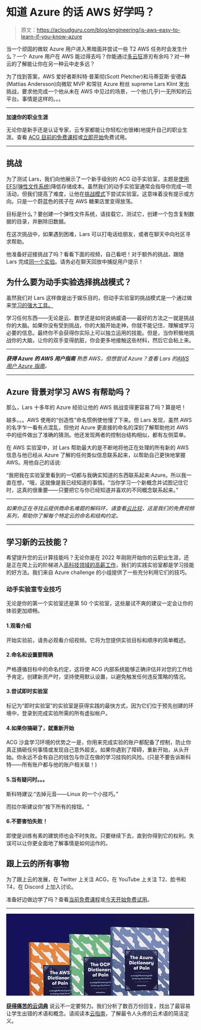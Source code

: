 # 知道 Azure 的话 AWS 好学吗？

> 原文：<https://acloudguru.com/blog/engineering/is-aws-easy-to-learn-if-you-know-azure>

当一个顽固的微软 Azure 用户进入黑暗面并尝试一些 T2 AWS 任务时会发生什么？一个 Azure 用户在 AWS 能过得去吗？你能通过[多云狂](https://acloudguru.com/blog/engineering/cloudguruchallenge-multi-cloud-madness)游刃有余吗？对一种云的了解能让你在另一种云中走多远？

为了找到答案，AWS 爱好者斯科特·普莱彻(Scott Pletcher)和马蒂亚斯·安德森(Mattias Andersson)向微软 MVP 和常驻 Azure 粉丝 supreme Lars Klint 发出挑战，要求他完成一个他从未在 AWS 中见过的场景，一个他(几乎)一无所知的云平台。事情是这样的。。。

* * *

**加速你的职业生涯**

无论你是新手还是认证专家，云专家都能让你轻松(也很棒)地提升自己的职业生涯。查看 [ACG 目前的免费课程](https://acloudguru.com/blog/news/whats-free-at-acg)或[立即开始](https://acloudguru.com/pricing)免费试用。

* * *

## 挑战

为了测试 Lars，我们向他展示了一个新手级别的 ACG 动手实验室，主题是[使用 EFS(弹性文件系统)](https://acloudguru.com/hands-on-labs/reduce-storage-costs-with-efs)降低存储成本。虽然我们的动手实验室通常会指导你完成一项活动，但我们提高了难度，让他在[挑战模式](https://acloudguru.com/blog/news/introducing-challenge-mode-for-a-cloud-gurus-hands-on-labs)下尝试实验室。这意味着没有提示或方向。只是一个蔚蓝色的孩子在 AWS 糖果店里变得放荡。

目标是什么？要创建一个弹性文件系统，请挂载它，测试它，创建一个包含复制数据的目录，并删除旧数据。

在这次挑战中，如果遇到困难，Lars 可以打电话给朋友，或者在聊天中向社区寻求帮助。

他准备好迎接挑战了吗？看看下面的视频，自己看吧！对于额外的挑战，跟随 Lars 完成[同一个实验](https://acloudguru.com/hands-on-labs/reduce-storage-costs-with-efs)。请务必在聊天回放中捕捉用户提示！

## 为什么要为动手实验选择挑战模式？

虽然我们对 Lars 这样做是出于娱乐目的，但动手实验室的挑战模式是一个通过做来[学习的强大工具。](https://acloudguru.com/learn-by-doing)

学习任何东西——无论是云、数学还是如何说纳威语——最好的方法之一就是挑战你的大脑。如果你没有受到挑战，你的大脑开始走神，你就不能记住、理解或学习必要的信息。最终你不会获得你实际上可以独立运用的技能。但是，当你积极地挑战你的大脑，让你的双手变得肮脏，你会更多地接触这些材料，然后它会粘上来。

* * *

***获得 Azure 的 AWS 用户指南**
熟悉 AWS，但想尝试 Azure？查看 Lars 的[AWS 用户 Azure 指南](https://acloudguru.com/blog/engineering/an-aws-users-guide-to-azure)。*

* * *

## Azure 背景对学习 AWS 有帮助吗？

那么，Lars 十多年的 Azure 经验让他的 AWS 挑战变得更容易了吗？算是吧！

越多。。。AWS 使用的“创造性”命名惯例使他慢了下来。但 Lars 发现，虽然 AWS 的名字乍一看有点混乱，但他对 Azure 更直接的命名的深刻了解帮助他对 AWS 中的组件做出了准确的猜测。他还发现两者的控制台结构相似，都有左侧菜单。

在 AWS 实验室中，对 Lars 帮助最大的是不断地将他正在处理的所有新的 AWS 信息与他已经从 Azure 了解的任何类似信息联系起来，以帮助自己更快地掌握 AWS。用他自己的话说:

“我把我在实验室里看到的一切都与我确实知道的东西联系起来:Azure。所以我一直在想，“哦，这就像是我已经知道的事情。“当你学习一个新概念并试图记住它时，这真的很重要——只要把它与你已经知道并喜欢的不同概念联系起来。”

* * *

*如果你正在寻找云提供商命名难题的解码环，请查看[云比较](https://acloud.guru/series/cloud-provider-comparisons)，这是我们的免费视频系列，帮助你了解每个特定云的命名和结构约定。*

* * *

## 学习新的云技能？

希望提升您的云计算技能吗？无论你是在 2022 年刚刚开始你的云职业生涯，还是正在爬上云的阶梯进入[高科技领域的高薪工作](https://acloudguru.com/blog/engineering/top-paying-cloud-certifications-and-jobs)，我们的实践实验室都是学习技能的好方法。我们来自 Azure challenge 的小组提供了一些充分利用它们的技巧。

### 动手实验室专业技巧

无论是你的第一个实验室还是第 50 个实验室，这些屡试不爽的建议一定会让你的体验更加顺畅。

#### 1.观看介绍

开始实验前，请务必观看介绍视频。它将为您提供实验目标和顺序的简单概述。

#### 2.命名和设置要精确

严格遵循目标中的命名约定，这将使 ACG 内部系统能够正确评估并对您的工作给予肯定。创建新资产时，坚持使用默认设置，以避免触发任何违反策略的情况。

#### 3.尝试即时实验室

标记为“即时实验室”的实验室是获得实践的最快方式，因为它们位于预先创建的环境中，登录到完成实验所需的所有虚拟帐户。

#### 4.如果你搞砸了，就重新开始

ACG 沙盒学习环境的优势之一是，你用来完成实验的账户都配备了控制，防止你真正搞砸任何事情或发现自己意外超支。如果你遇到了障碍，重新开始，从头开始。你永远不会有自己的钱包与你正在做的学习挂钩的风险。(只是不要告诉斯科特——所有账户都与他的账户相关联！)

#### 5.当有疑问时。。。

斯科特建议:“去掉元音——Linux 的一个小技巧。”

而拉尔斯建议你"按下所有的按钮。"

#### 6.不要害怕失败！

即使是训练有素的建筑师也会不时失败。只要继续下去，直到你得到它的权利。失误可以让你更全面地了解事情是如何运作的。

## 跟上云的所有事物

为了跟上云的发展，在 Twitter 上关注 ACG，在 YouTube 上关注 T2、脸书和 T4，在 Discord 上加入讨论。

准备好边做边学了吗？查看[当前免费课程](https://acloudguru.com/blog/news/whats-free-at-acg)或[今天开始免费试用](https://acloudguru.com/pricing)。

* * *

[![Complete guide to the Cloud and Dictionary ](img/93ebf63b88ab7fbd48705a01952ba688.png)](https://get.acloudguru.com/cloud-dictionary-of-pain)

[**获得痛苦的云词典**](https://get.acloudguru.com/cloud-dictionary-of-pain)
说云不一定要努力。我们分析了数百万份回复，找出了最容易让学生出错的术语和概念。请阅读本[云指南](https://get.acloudguru.com/cloud-dictionary-of-pain)，了解最令人头疼的云术语的简洁定义。
